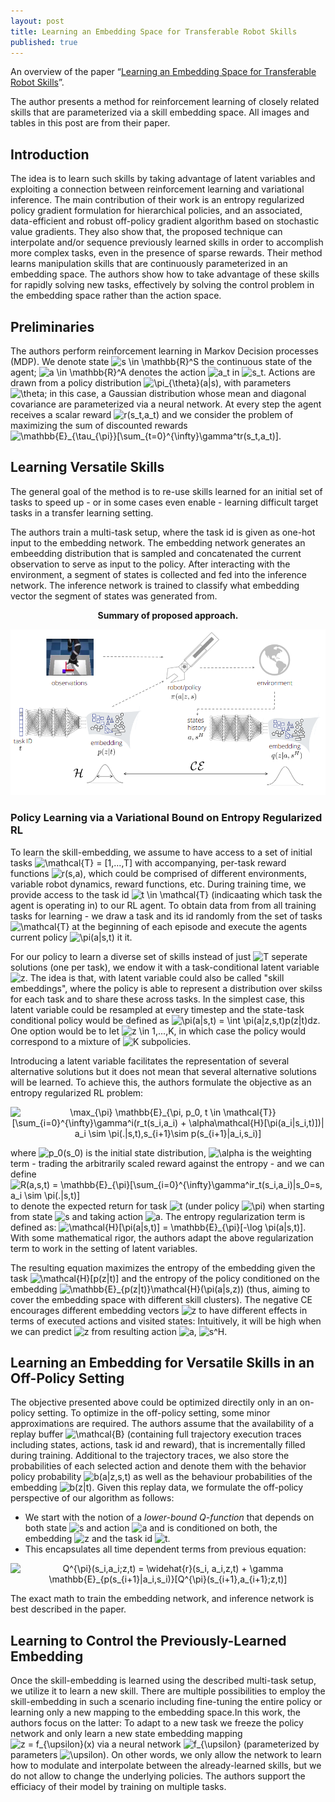 ```yaml
---
layout: post
title: Learning an Embedding Space for Transferable Robot Skills
published: true
---
```


An overview of the paper “[Learning an Embedding Space for Transferable Robot Skills](https://openreview.net/pdf?id=rk07ZXZRb)”.
<!--break-->
The author presents a method for reinforcement learning of closely related skills that are parameterized via a skill embedding space. All images and tables in this post are from their paper.

## Introduction

The idea is to learn such skills by taking advantage of latent variables and exploiting a connection between reinforcement learning and variational inference. The main contribution of their work is an entropy regularized policy gradient formulation for hierarchical policies, and an associated, data-efficient and robust off-policy gradient algorithm based on stochastic value gradients. They also show that, the proposed technique can interpolate and/or sequence previously learned skills in order to accomplish more complex tasks, even in the presence of sparse rewards.
Their method learns manipulation skills that are continuously parameterized in an embedding space. The authors show how to take advantage of these skills for rapidly solving new tasks, effectively by solving the control problem in the embedding space rather than the action space.

## Preliminaries

The authors perform reinforcement learning in Markov Decision processes (MDP). We denote state <img src="https://latex.codecogs.com/svg.latex?s&space;\in&space;\mathbb{R}^S" title="s \in \mathbb{R}^S" /> the continuous state of the agent; <img src="https://latex.codecogs.com/svg.latex?a&space;\in&space;\mathbb{R}^A" title="a \in \mathbb{R}^A" /> denotes the action <img src="https://latex.codecogs.com/svg.latex?a_t" title="a_t" /> in <img src="https://latex.codecogs.com/svg.latex?s_t" title="s_t" />. Actions are drawn from a policy distribution <img src="https://latex.codecogs.com/svg.latex?\pi_{\theta}(a|s)" title="\pi_{\theta}(a|s)" />, with parameters <img src="https://latex.codecogs.com/svg.latex?\theta" title="\theta" />; in this case, a Gaussian distribution whose mean and diagonal covariance are parameterized via a neural network. At every step the agent receives a scalar reward <img src="https://latex.codecogs.com/svg.latex?r(s_t,a_t)" title="r(s_t,a_t)" /> and we consider the problem of maximizing the sum of discounted rewards <img src="https://latex.codecogs.com/svg.latex?\mathbb{E}_{\tau_{\pi}}[\sum_{t=0}^{\infty}\gamma^tr(s_t,a_t)]" title="\mathbb{E}_{\tau_{\pi}}[\sum_{t=0}^{\infty}\gamma^tr(s_t,a_t)]" />.

## Learning Versatile Skills

The general goal of the method is to re-use skills learned for an initial set of tasks to speed up - or in some cases even enable - learning difficult target tasks in a transfer learning setting.

The authors train a multi-task setup, where the task id is given as one-hot input to the embedding network. The embedding network generates an embeedding distribution that is sampled and concatenated the current observation to serve as input to the policy. After interacting with the environment, a segment of states is collected and fed into the inference network. The inference network is trained to classify what embedding vector the segment of states was generated from.

<p align="center">
<b>Summary of proposed approach.</b>
</p>
<p align="center">
<img src="https://raw.githubusercontent.com/ramnathkumar181/ramnathkumar181.github.io/master/assets/Papers/1/Figure-4.png?raw=true" alt="Figure 4"/>
</p>

### Policy Learning via a Variational Bound on Entropy Regularized RL

To learn the skill-embedding, we assume to have access to a set of initial tasks <img src="https://latex.codecogs.com/svg.latex?\mathcal{T}&space;=&space;[1,...,T]" title="\mathcal{T} = [1,...,T]" /> with accompanying, per-task reward functions <img src="https://latex.codecogs.com/svg.latex?r(s,a)" title="r(s,a)" />, which could be comprised of different environments, variable robot dynamics, reward functions, etc. During training time, we provide access to the task id <img src="https://latex.codecogs.com/svg.latex?t&space;\in&space;\mathcal{T}" title="t \in \mathcal{T}" /> (indicaating which task the agent is operating in) to our RL agent. To obtain data from from all training tasks for learning - we draw a task and its id randomly from the set of tasks <img src="https://latex.codecogs.com/svg.latex?\mathcal{T}" title="\mathcal{T}" /> at the beginning of each episode and execute the agents current policy <img src="https://latex.codecogs.com/svg.latex?\pi(a|s,t)" title="\pi(a|s,t)" /> it it.

For our policy to learn a diverse set of skills instead of just <img src="https://latex.codecogs.com/svg.latex?T" title="T" /> seperate solutions (one per task), we endow it with a task-conditional latent variable <img src="https://latex.codecogs.com/svg.latex?z" title="z" />. The idea is that, with latent variable could also be called "skill embeddings", where the policy is able to represent a distribution over skilss for each task and to share these across tasks. In the simplest case, this latent variable could be resampled at every timestep and the state-task conditional policy would be defined as <img src="https://latex.codecogs.com/svg.latex?\inline&space;\pi(a|s,t)&space;=&space;\int&space;\pi(a|z,s,t)p(z|t)dz" title="\pi(a|s,t) = \int \pi(a|z,s,t)p(z|t)dz" />. One option would be to let <img src="https://latex.codecogs.com/svg.latex?\inline&space;z&space;\in&space;1,...,K" title="z \in 1,...,K" />, in which case the policy would correspond to a mixture of <img src="https://latex.codecogs.com/svg.latex?K" title="K" /> subpolicies.

Introducing a latent variable facilitates the representation of several alternative solutions but it does not mean that several alternative solutions will be learned. To achieve this, the authors formulate the objective as an entropy regularized RL problem:
<p align="center">
<img src="https://latex.codecogs.com/svg.latex?\max_{\pi}&space;\mathbb{E}_{\pi,&space;p_0,&space;t&space;\in&space;\mathcal{T}}&space;[\sum_{i=0}^{\infty}\gamma^i(r_t(s_i,a_i)&space;&plus;&space;\alpha\mathcal{H}[\pi(a_i|s_i,t)])|&space;a_i&space;\sim&space;\pi(.|s,t),s_{i&plus;1}\sim&space;p(s_{i&plus;1}|a_i,s_i)]" title="\max_{\pi} \mathbb{E}_{\pi, p_0, t \in \mathcal{T}} [\sum_{i=0}^{\infty}\gamma^i(r_t(s_i,a_i) + \alpha\mathcal{H}[\pi(a_i|s_i,t)])| a_i \sim \pi(.|s,t),s_{i+1}\sim p(s_{i+1}|a_i,s_i)]" />
</p>

where <img src="https://latex.codecogs.com/svg.latex?p_0(s_0)" title="p_0(s_0)" /> is the initial state distribution, <img src="https://latex.codecogs.com/svg.latex?\alpha" title="\alpha" /> is the weighting term - trading the arbitrarily scaled reward against the entropy - and we can define <img src="https://latex.codecogs.com/svg.latex?R(a,s,t)&space;=&space;\mathbb{E}_{\pi}[\sum_{i=0}^{\infty}\gamma^ir_t(s_i,a_i)|s_0=s,&space;a_i&space;\sim&space;\pi(.|s,t)]" title="R(a,s,t) = \mathbb{E}_{\pi}[\sum_{i=0}^{\infty}\gamma^ir_t(s_i,a_i)|s_0=s, a_i \sim \pi(.|s,t)]" /> to denote the expected return for task <img src="https://latex.codecogs.com/svg.latex?t" title="t" /> (under policy <img src="https://latex.codecogs.com/svg.latex?\pi" title="\pi" />) when starting from state <img src="https://latex.codecogs.com/svg.latex?s" title="s" /> and taking action <img src="https://latex.codecogs.com/svg.latex?a" title="a" />. The entropy regularization term is defined as: <img src="https://latex.codecogs.com/svg.latex?\inline&space;\mathcal{H}[\pi(a|s,t)]&space;=&space;\mathbb{E}_{\pi}[-\log&space;\pi(a|s,t)]" title="\mathcal{H}[\pi(a|s,t)] = \mathbb{E}_{\pi}[-\log \pi(a|s,t)]" />. With some mathematical rigor, the authors adapt the above regularization term to work in the setting of latent variables.

The resulting equation maximizes the entropy of the embedding given the task <img src="https://latex.codecogs.com/svg.latex?\mathcal{H}[p(z|t)]" title="\mathcal{H}[p(z|t)]" /> and the entropy of the policy conditioned on the embedding <img src="https://latex.codecogs.com/svg.latex?\mathbb{E}_{p(z|t)}\mathcal{H}(\pi(a|s,z))" title="\mathbb{E}_{p(z|t)}\mathcal{H}(\pi(a|s,z))" /> (thus, aiming to cover the embedding space with different skill clusters). The negative CE encourages different embedding vectors <img src="https://latex.codecogs.com/svg.latex?z" title="z" /> to have different effects in terms of executed actions and visited states: Intuitively, it will be high when we can predict <img src="https://latex.codecogs.com/svg.latex?z" title="z" /> from resulting action <img src="https://latex.codecogs.com/svg.latex?a" title="a" />, <img src="https://latex.codecogs.com/svg.latex?s^H" title="s^H" />.

## Learning an Embedding for Versatile Skills in an Off-Policy Setting

The objective presented above could be optimized directily only in an on-policy setting. To optimize in the off-policy setting, some minor approximations are required.
The authors assume that the availability of a replay buffer <img src="https://latex.codecogs.com/svg.latex?\mathcal{B}" title="\mathcal{B}" /> (containing full trajectory execution traces including states, actions, task id and reward), that is incrementally filled during training. Additional to the trajectory traces, we also store the probabilities of each selected action and denote them with the behavior policy probability <img src="https://latex.codecogs.com/svg.latex?b(a|z,s,t)" title="b(a|z,s,t)" /> as well as the behaviour probabilities of the embedding <img src="https://latex.codecogs.com/svg.latex?b(z|t)" title="b(z|t)" />.
Given this replay data, we formulate the off-policy perspective of our algorithm as follows:
* We start with the notion of a *lower-bound Q-function* that depends on both state <img src="https://latex.codecogs.com/svg.latex?s" title="s" /> and action <img src="https://latex.codecogs.com/svg.latex?a" title="a" /> and is conditioned on both, the embedding <img src="https://latex.codecogs.com/svg.latex?z" title="z" /> and the task id <img src="https://latex.codecogs.com/svg.latex?t" title="t" />.
* This encapsulates all time dependent terms from previous equation:
<p align="center">
<img src="https://latex.codecogs.com/svg.latex?Q^{\pi}(s_i,a_i;z,t)&space;=&space;\widehat{r}(s_i,&space;a_i,z,t)&space;&plus;&space;\gamma&space;\mathbb{E}_{p(s_{i&plus;1}|a_i,s_i)}[Q^{\pi}(s_{i&plus;1},a_{i&plus;1};z,t)]" title="Q^{\pi}(s_i,a_i;z,t) = \widehat{r}(s_i, a_i,z,t) + \gamma \mathbb{E}_{p(s_{i+1}|a_i,s_i)}[Q^{\pi}(s_{i+1},a_{i+1};z,t)]" />
</p>

The exact math to train the embedding network, and inference network is best described in the paper.

## Learning to Control the Previously-Learned Embedding

Once the skill-embedding is learned using the described multi-task setup, we utilize it to learn a new skill. There are multiple possibilities to employ the skill-embedding in such a scenario including fine-tuning the entire policy or learning only a new mapping to the embedding space.In this work, the authors focus on the latter: To adapt to a new task we freeze the policy network and only learn a new state embedding mapping <img src="https://latex.codecogs.com/svg.latex?z&space;=&space;f_{\upsilon}(x)" title="z = f_{\upsilon}(x)" /> via a neural network <img src="https://latex.codecogs.com/svg.latex?f_{\upsilon}" title="f_{\upsilon}" /> (parameterized by parameters <img src="https://latex.codecogs.com/svg.latex?\upsilon" title="\upsilon" />). On other words, we only allow the network to learn how to modulate and interpolate between the already-learned skills, but we do not allow to change the underlying policies.
The authors support the efficiacy of their model by training on multiple tasks. 
